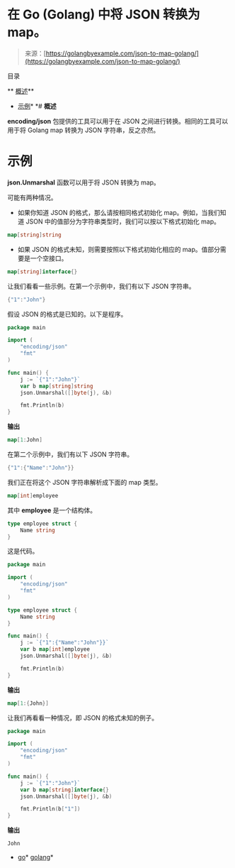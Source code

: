 <!--yml

类别：未分类

日期：2024-10-13 06:33:21

-->

# 在 Go (Golang) 中将 JSON 转换为 map。

> 来源：[https://golangbyexample.com/json-to-map-golang/](https://golangbyexample.com/json-to-map-golang/)

目录

**   [概述](#Overview "Overview")**

+   [示例](#Examples "Examples")*  *# **概述**

**encoding/json** 包提供的工具可以用于在 JSON 之间进行转换。相同的工具可以用于将 Golang map 转换为 JSON 字符串，反之亦然。

# **示例**

**json.Unmarshal** 函数可以用于将 JSON 转换为 map。

可能有两种情况。

+   如果你知道 JSON 的格式，那么请按相同格式初始化 map。例如，当我们知道 JSON 中的值部分为字符串类型时，我们可以按以下格式初始化 map。

```go
map[string]string
```

+   如果 JSON 的格式未知，则需要按照以下格式初始化相应的 map。值部分需要是一个空接口。

```go
map[string]interface{}
```

让我们看看一些示例。在第一个示例中，我们有以下 JSON 字符串。

```go
{"1":"John"}
```

假设 JSON 的格式是已知的。以下是程序。

```go
package main

import (
	"encoding/json"
	"fmt"
)

func main() {
	j := `{"1":"John"}`
	var b map[string]string
	json.Unmarshal([]byte(j), &b)

	fmt.Println(b)
}
```

**输出**

```go
map[1:John]
```

在第二个示例中，我们有以下 JSON 字符串。

```go
{"1":{"Name":"John"}}
```

我们正在将这个 JSON 字符串解析成下面的 map 类型。

```go
map[int]employee
```

其中 **employee** 是一个结构体。

```go
type employee struct {
    Name string
}
```

这是代码。

```go
package main

import (
	"encoding/json"
	"fmt"
)

type employee struct {
	Name string
}

func main() {
	j := `{"1":{"Name":"John"}}`
	var b map[int]employee
	json.Unmarshal([]byte(j), &b)

	fmt.Println(b)
}
```

**输出**

```go
map[1:{John}]
```

让我们再看看一种情况，即 JSON 的格式未知的例子。

```go
package main

import (
	"encoding/json"
	"fmt"
)

func main() {
	j := `{"1":"John"}`
	var b map[string]interface{}
	json.Unmarshal([]byte(j), &b)

	fmt.Println(b["1"])
}
```

**输出**

```go
John
```

+   [go](https://golangbyexample.com/tag/go/)*   [golang](https://golangbyexample.com/tag/golang/)*
